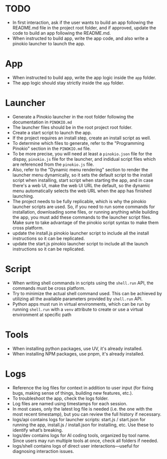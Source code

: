 # TODO
- In first interaction, ask if the user wants to build an app following the README.md file in the project root folder, and if approved, update the code to build an app following the README.md.
- When instructed to build app, write the app code, and also write a pinokio launcher to launch the app.

# App
- When instructed to build app, write the app logic inside the `app` folder.
- The app logic should stay strictly inside the `app` folder.

# Launcher
- Generate a Pinokio launcher in the root folder following the documentation in `PINOKIO.md`
- The launcher files should be in the root project root folder.
- Create a start script to launch the app.
- If the project requires an install step, create an install script as well.
- To determine which files to generate, refer to the "Programming Pinokio" section in the `PINOKIO.md` file.
- To be more precise, you will need at least a `pinokio.json` file for the dispay, `pinokio.js` file for the launcher, and indidual script files which are referenced from the `pinokio.js` file.
- Also, refer to the "Dynamic menu rendering" section to render the launcher menu dynamically, so it sets the default script to the install script when installing, start script when starting the app, and in case there's a web UI, make the web UI URL the default, so the dynamic menu automatically selects the web URL when the app has finished launching.
- The project needs to be fully replicable, which is why the pinokio launcher scripts are used. So, if you need to run some commands for installation, downloading some files, or running anything while building the app, you must add these commands to the launcher script files. Make sure to take advantage of the pinokio script syntax to make them cross platform.
- update the install.js pinokio launcher script to include all the install instructions so it can be replicated.
- update the start.js pinokio launcher script to include all the launch instructions so it can be replicated.

# Script
- When writing shell commands in scripts using the `shell.run` API, the commands must be cross platform.
- Try to minimize the actual shell command used. This can be achieved by utilizing all the available parameters provided by `shell.run` API.
- Python apps must run in virtual environments, which can be run by running `shell.run` with a `venv` attribute to create or use a virtual environment at specific path

# Tools
- When installing python packages, use UV, it's already installed.
- When installing NPM packages, use pnpm, it's already installed.

# Logs
- Reference the log files for context in addition to user input (for fixing bugs, making sense of things, building new features, etc.).
- To troubleshoot the app, check the logs folder.
- Log files are named using timestamps for each session.
- In most cases, only the latest log file is needed (i.e. the one with the most recent timestamp), but you can review the full history if necessary.
- logs/api contains logs for launcher scripts: start.js / start.json for running the app, install.js / install.json for installing, etc. Use these to identify what’s breaking.
- logs/dev contains logs for AI coding tools, organized by tool name. Since users may run multiple tools at once, check all folders if needed.
- logs/shell contains logs of direct user interactions—useful for diagnosing interaction issues.

